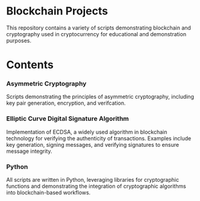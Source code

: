 # Blockchain Projects

This repository contains a variety of scripts demonstrating blockchain and cryptography used in cryptocurrency for educational and demonstration purposes.  

# Contents

### Asymmetric Cryptography
Scripts demonstrating the principles of asymmetric cryptography, including key pair generation, encryption, and verifcation.

### Elliptic Curve Digital Signature Algorithm
Implementation of ECDSA, a widely used algorithm in blockchain technology for verifying the authenticity of transactions. 
Examples include key generation, signing messages, and verifying signatures to ensure message integrity.

### Python
All scripts are written in Python, 
leveraging libraries for cryptographic functions and demonstrating the integration of cryptographic algorithms into blockchain-based workflows.
